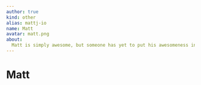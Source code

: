 ```yaml
---
author: true
kind: other
alias: mattj-io
name: Matt
avatar: matt.png
about:
  Matt is simply awesome, but someone has yet to put his awesomeness into a brief and meaningful summary.
---
```


# Matt

<Author :author="$page.frontmatter" />
